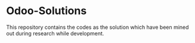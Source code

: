 # Odoo-Solutions
This repository contains the codes as the solution which have been mined out during research while development.
